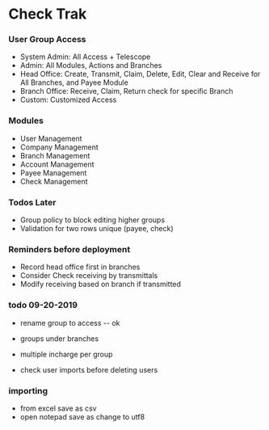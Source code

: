 # Check Trak

### User Group Access

-   System Admin: All Access + Telescope
-   Admin: All Modules, Actions and Branches
-   Head Office: Create, Transmit, Claim, Delete, Edit, Clear and Receive for All Branches, and Payee Module
-   Branch Office: Receive, Claim, Return check for specific Branch
-   Custom: Customized Access

### Modules

-   User Management
-   Company Management
-   Branch Management
-   Account Management
-   Payee Management
-   Check Management

### Todos Later

-   Group policy to block editing higher groups
-   Validation for two rows unique (payee, check)

### Reminders before deployment

-   Record head office first in branches
-   Consider Check receiving by transmittals
-   Modify receiving based on branch if transmitted

### todo 09-20-2019
- rename group to access -- ok
- groups under branches
- multiple incharge per group

- check user imports before deleting users

### importing
- from excel save as csv
- open notepad save as change to utf8

